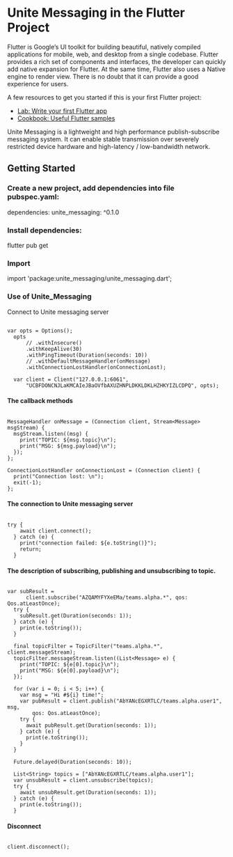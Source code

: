 # Unite Messaging in the Flutter Project

Flutter is Google’s UI toolkit for building beautiful, natively compiled applications for mobile, web, and desktop from a single codebase. Flutter provides a rich set of components and interfaces, the developer can quickly add native expansion for Flutter. At the same time, Flutter also uses a Native engine to render view. There is no doubt that it can provide a good experience for users.

A few resources to get you started if this is your first Flutter project:

- [Lab: Write your first Flutter app](https://flutter.dev/docs/get-started/codelab)
- [Cookbook: Useful Flutter samples](https://flutter.dev/docs/cookbook)

Unite Messaging is a lightweight and high performance publish-subscribe messaging system. It can enable stable transmission over severely restricted device hardware and high-latency / low-bandwidth network.

## Getting Started

### Create a new project, add dependencies into file pubspec.yaml:
dependencies: 
  unite_messaging: ^0.1.0

### Install dependencies:
flutter pub get

### Import
import 'package:unite_messaging/unite_messaging.dart';

### Use of Unite_Messaging
Connect to Unite messaging server

```

var opts = Options();
  opts
      // .withInsecure()
      .withKeepAlive(30)
      .withPingTimeout(Duration(seconds: 10))
      // .withDefaultMessageHandler(onMessage)
      .withConnectionLostHandler(onConnectionLost);

  var client = Client("127.0.0.1:6061",
      "UCBFDONCNJLaKMCAIeJBaOVfbAXUZHNPLDKKLDKLHZHKYIZLCDPQ", opts);

```

#### The callback methods

```

MessageHandler onMessage = (Connection client, Stream<Message> msgStream) {
  msgStream.listen((msg) {
    print("TOPIC: ${msg.topic}\n");
    print("MSG: ${msg.payload}\n");
  });
};

ConnectionLostHandler onConnectionLost = (Connection client) {
  print("Connection lost: \n");
  exit(-1);
};

```

#### The connection to Unite messaging server

```

try {
    await client.connect();
  } catch (e) {
    print("connection failed: ${e.toString()}");
    return;
  }

```

#### The description of subscribing, publishing and unsubscribing to topic.

```

var subResult =
      client.subscribe("AZQAMYFYXeEMa/teams.alpha.*", qos: Qos.atLeastOnce);
  try {
    subResult.get(Duration(seconds: 1));
  } catch (e) {
    print(e.toString());
  }

  final topicFilter = TopicFilter("teams.alpha.*", client.messageStream);
  topicFilter.messageStream.listen((List<Message> e) {
    print("TOPIC: ${e[0].topic}\n");
    print("MSG: ${e[0].payload}\n");
  });

  for (var i = 0; i < 5; i++) {
    var msg = "Hi #${i} time!";
    var pubResult = client.publish("AbYANcEGXRTLC/teams.alpha.user1", msg,
        qos: Qos.atLeastOnce);
    try {
      await pubResult.get(Duration(seconds: 1));
    } catch (e) {
      print(e.toString());
    }
  }

  Future.delayed(Duration(seconds: 10));

  List<String> topics = ["AbYANcEGXRTLC/teams.alpha.user1"];
  var unsubResult = client.unsubscribe(topics);
  try {
    await unsubResult.get(Duration(seconds: 1));
  } catch (e) {
    print(e.toString());
  }

```

#### Disconnect

```

client.disconnect();

```